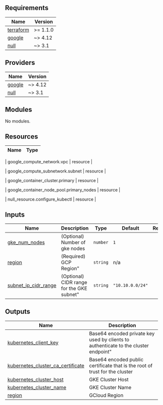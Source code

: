 ## Requirements

| Name | Version |
|------|---------|
| <a name="requirement_terraform"></a> [terraform](#requirement\_terraform) | >= 1.1.0 |
| <a name="requirement_google"></a> [google](#requirement\_google) | ~> 4.12 |
| <a name="requirement_null"></a> [null](#requirement\_null) | ~> 3.1 |

## Providers

| Name | Version |
|------|---------|
| <a name="provider_google"></a> [google](#provider\_google) | ~> 4.12 |
| <a name="provider_null"></a> [null](#provider\_null) | ~> 3.1 |

## Modules

No modules.

## Resources

| Name | Type |
|------|------|

| google_compute_network.vpc | resource |

| google_compute_subnetwork.subnet | resource |

| google_container_cluster.primary | resource |

| google_container_node_pool.primary_nodes | resource |

| null_resource.configure_kubectl | resource |

## Inputs

| Name | Description | Type | Default | Required |
|------|-------------|------|---------|:--------:|
| <a name="input_gke_num_nodes"></a> [gke\_num\_nodes](#input\_gke\_num\_nodes) | (Optional) Number of gke nodes | `number` | `1` | no |
| <a name="input_region"></a> [region](#input\_region) | (Required) GCP Region" | `string` | n/a | yes |
| <a name="input_subnet_ip_cidr_range"></a> [subnet\_ip\_cidr\_range](#input\_subnet\_ip\_cidr\_range) | (Optional) CIDR range for the GKE subnet" | `string` | `"10.10.0.0/24"` | no |

## Outputs

| Name | Description |
|------|-------------|
| <a name="output_kubernetes_client_key"></a> [kubernetes\_client\_key](#output\_kubernetes\_client\_key) | Base64 encoded private key used by clients to authenticate to the cluster endpoint" |
| <a name="output_kubernetes_cluster_ca_certificate"></a> [kubernetes\_cluster\_ca\_certificate](#output\_kubernetes\_cluster\_ca\_certificate) | Base64 encoded public certificate that is the root of trust for the cluster |
| <a name="output_kubernetes_cluster_host"></a> [kubernetes\_cluster\_host](#output\_kubernetes\_cluster\_host) | GKE Cluster Host |
| <a name="output_kubernetes_cluster_name"></a> [kubernetes\_cluster\_name](#output\_kubernetes\_cluster\_name) | GKE Cluster Name |
| <a name="output_region"></a> [region](#output\_region) | GCloud Region |
